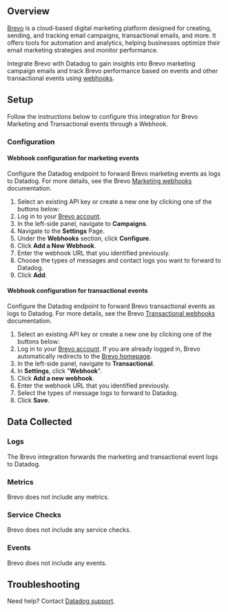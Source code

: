 ## Overview

[Brevo][1] is a cloud-based digital marketing platform designed for creating, sending, and tracking email campaigns, transactional emails, and more. It offers tools for automation and analytics, helping businesses optimize their email marketing strategies and monitor performance.

Integrate Brevo with Datadog to gain insights into Brevo marketing campaign emails and track Brevo performance based on events and other transactional events using [webhooks][2].

## Setup

Follow the instructions below to configure this integration for Brevo Marketing and Transactional events through a Webhook.

### Configuration

#### Webhook configuration for marketing events
Configure the Datadog endpoint to forward Brevo marketing events as logs to Datadog. For more details, see the Brevo [Marketing webhooks][3] documentation.

1. Select an existing API key or create a new one by clicking one of the buttons below:
2. Log in to your [Brevo account][4].
3. In the left-side panel, navigate to **Campaigns**.
4. Navigate to the **Settings** Page.
5. Under the **Webhooks** section, click **Configure**.
6. Click **Add a New Webhook**.
7. Enter the webhook URL that you identified previously.
8. Choose the types of messages and contact logs you want to forward to Datadog.
9. Click **Add**.

#### Webhook configuration for transactional events
Configure the Datadog endpoint to forward Brevo transactional events as logs to Datadog. For more details, see the Brevo [Transactional webhooks][5] documentation.

1. Select an existing API key or create a new one by clicking one of the buttons below:
2. Log in to your [Brevo account][4]. If you are already logged in, Brevo automatically redirects to the [Brevo homepage][6].
3. In the left-side panel, navigate to **Transactional**.
4. In **Settings**, click "**Webhook**".
5. Click **Add a new webhook**.
6. Enter the webhook URL that you identified previously.
7. Select the types of message logs to forward to Datadog.
8. Click **Save**.

## Data Collected

### Logs
The Brevo integration forwards the marketing and transactional event logs to Datadog.

### Metrics
Brevo does not include any metrics.

### Service Checks
Brevo does not include any service checks.

### Events
Brevo does not include any events.

## Troubleshooting

Need help? Contact [Datadog support][7].

[1]: https://www.brevo.com/products/marketing-platform/
[2]: https://developers.brevo.com/docs/how-to-use-webhooks
[3]: https://developers.brevo.com/docs/marketing-webhooks
[4]: https://login.brevo.com/
[5]: https://developers.brevo.com/docs/transactional-webhooks
[6]: https://app.brevo.com/
[7]: https://docs.datadoghq.com/help/

